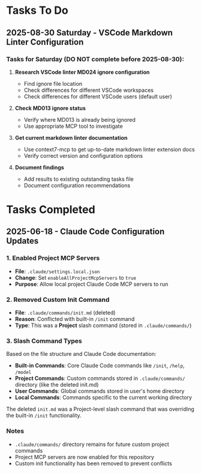 # Tasks To Do

## 2025-08-30 Saturday - VSCode Markdown Linter Configuration

### Tasks for Saturday (DO NOT complete before 2025-08-30):

1. **Research VSCode linter MD024 ignore configuration**
   - Find ignore file location
   - Check differences for different VSCode workspaces
   - Check differences for different VSCode users (default user)

2. **Check MD013 ignore status**
   - Verify where MD013 is already being ignored
   - Use appropriate MCP tool to investigate

3. **Get current markdown linter documentation**
   - Use context7-mcp to get up-to-date markdown linter extension docs
   - Verify correct version and configuration options

4. **Document findings**
   - Add results to existing outstanding tasks file
   - Document configuration recommendations

# Tasks Completed

## 2025-06-18 - Claude Code Configuration Updates

### 1. Enabled Project MCP Servers

- **File**: `.claude/settings.local.json`
- **Change**: Set `enableAllProjectMcpServers` to `true`
- **Purpose**: Allow local project Claude Code MCP servers to run

### 2. Removed Custom Init Command

- **File**: `.claude/commands/init.md` (deleted)
- **Reason**: Conflicted with built-in `/init` command
- **Type**: This was a **Project** slash command (stored in `.claude/commands/`)

### 3. Slash Command Types

Based on the file structure and Claude Code documentation:

- **Built-in Commands**: Core Claude Code commands like `/init`, `/help`, `/model`
- **Project Commands**: Custom commands stored in `.claude/commands/` directory (like the deleted init.md)
- **User Commands**: Global commands stored in user's home directory
- **Local Commands**: Commands specific to the current working directory

The deleted `init.md` was a Project-level slash command that was overriding the built-in `/init` functionality.

### Notes

- `.claude/commands/` directory remains for future custom project commands
- Project MCP servers are now enabled for this repository
- Custom init functionality has been removed to prevent conflicts

